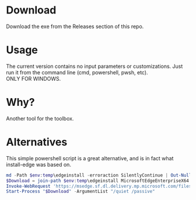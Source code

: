 # Download  
Download the exe from the Releases section of this repo.  


# Usage  
The current version contains no input parameters or customizations.  Just run it from the command line (cmd, powershell, pwsh, etc).  
ONLY FOR WINDOWS.  


# Why?  
Another tool for the toolbox.


# Alternatives  
This simple powershell script is a great alternative, and is in fact what install-edge was based on.  

``` powershell
md -Path $env:temp\edgeinstall -erroraction SilentlyContinue | Out-Null
$Download = join-path $env:temp\edgeinstall MicrosoftEdgeEnterpriseX64.msi
Invoke-WebRequest 'https://msedge.sf.dl.delivery.mp.microsoft.com/filestreamingservice/files/a2662b5b-97d0-4312-8946-598355851b3b/MicrosoftEdgeEnterpriseX64.msi'  -OutFile $Download
Start-Process "$Download" -ArgumentList "/quiet /passive"
```